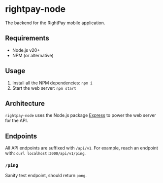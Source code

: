 # rightpay-node

The backend for the RightPay mobile application.

## Requirements

* Node.js v20+
* NPM (or alternative)

## Usage

1. Install all the NPM dependencies: `npm i`
2. Start the web server: `npm start`

## Architecture

`rightpay-node` uses the Node.js package [Express](https://expressjs.com) to power the web server for the API.

## Endpoints
All API endpoints are suffixed with `/api/v1`. For example, reach an endpoint with: `curl localhost:3000/api/v1/ping`.

### `/ping`
Sanity test endpoint, should return `pong`.
